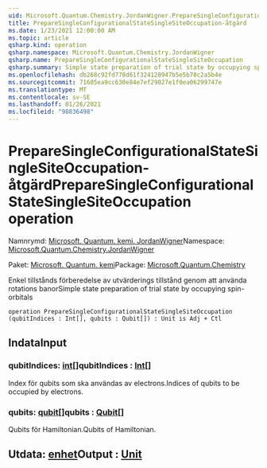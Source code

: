 ```yaml
---
uid: Microsoft.Quantum.Chemistry.JordanWigner.PrepareSingleConfigurationalStateSingleSiteOccupation
title: PrepareSingleConfigurationalStateSingleSiteOccupation-åtgärd
ms.date: 1/23/2021 12:00:00 AM
ms.topic: article
qsharp.kind: operation
qsharp.namespace: Microsoft.Quantum.Chemistry.JordanWigner
qsharp.name: PrepareSingleConfigurationalStateSingleSiteOccupation
qsharp.summary: Simple state preparation of trial state by occupying spin-orbitals
ms.openlocfilehash: db268c92fd778d61f324128947b5e5b78c2a5b4e
ms.sourcegitcommit: 71605ea9cc630e84e7ef29027e1f0ea06299747e
ms.translationtype: MT
ms.contentlocale: sv-SE
ms.lasthandoff: 01/26/2021
ms.locfileid: "98836498"
---
```

# <a name="preparesingleconfigurationalstatesinglesiteoccupation-operation"></a><span data-ttu-id="15773-102">PrepareSingleConfigurationalStateSingleSiteOccupation-åtgärd</span><span class="sxs-lookup"><span data-stu-id="15773-102">PrepareSingleConfigurationalStateSingleSiteOccupation operation</span></span>

<span data-ttu-id="15773-103">Namnrymd: [Microsoft. Quantum. kemi. JordanWigner](xref:Microsoft.Quantum.Chemistry.JordanWigner)</span><span class="sxs-lookup"><span data-stu-id="15773-103">Namespace: [Microsoft.Quantum.Chemistry.JordanWigner](xref:Microsoft.Quantum.Chemistry.JordanWigner)</span></span>

<span data-ttu-id="15773-104">Paket: [Microsoft. Quantum. kemi](https://nuget.org/packages/Microsoft.Quantum.Chemistry)</span><span class="sxs-lookup"><span data-stu-id="15773-104">Package: [Microsoft.Quantum.Chemistry](https://nuget.org/packages/Microsoft.Quantum.Chemistry)</span></span>


<span data-ttu-id="15773-105">Enkel tillstånds förberedelse av utvärderings tillstånd genom att använda rotations banor</span><span class="sxs-lookup"><span data-stu-id="15773-105">Simple state preparation of trial state by occupying spin-orbitals</span></span>

```qsharp
operation PrepareSingleConfigurationalStateSingleSiteOccupation (qubitIndices : Int[], qubits : Qubit[]) : Unit is Adj + Ctl
```


## <a name="input"></a><span data-ttu-id="15773-106">Indata</span><span class="sxs-lookup"><span data-stu-id="15773-106">Input</span></span>

### <a name="qubitindices--int"></a><span data-ttu-id="15773-107">qubitIndices: [int](xref:microsoft.quantum.lang-ref.int)[]</span><span class="sxs-lookup"><span data-stu-id="15773-107">qubitIndices : [Int](xref:microsoft.quantum.lang-ref.int)[]</span></span>

<span data-ttu-id="15773-108">Index för qubits som ska användas av electrons.</span><span class="sxs-lookup"><span data-stu-id="15773-108">Indices of qubits to be occupied by electrons.</span></span>


### <a name="qubits--qubit"></a><span data-ttu-id="15773-109">qubits: [qubit](xref:microsoft.quantum.lang-ref.qubit)[]</span><span class="sxs-lookup"><span data-stu-id="15773-109">qubits : [Qubit](xref:microsoft.quantum.lang-ref.qubit)[]</span></span>

<span data-ttu-id="15773-110">Qubits för Hamiltonian.</span><span class="sxs-lookup"><span data-stu-id="15773-110">Qubits of Hamiltonian.</span></span>



## <a name="output--unit"></a><span data-ttu-id="15773-111">Utdata: [enhet](xref:microsoft.quantum.lang-ref.unit)</span><span class="sxs-lookup"><span data-stu-id="15773-111">Output : [Unit](xref:microsoft.quantum.lang-ref.unit)</span></span>


